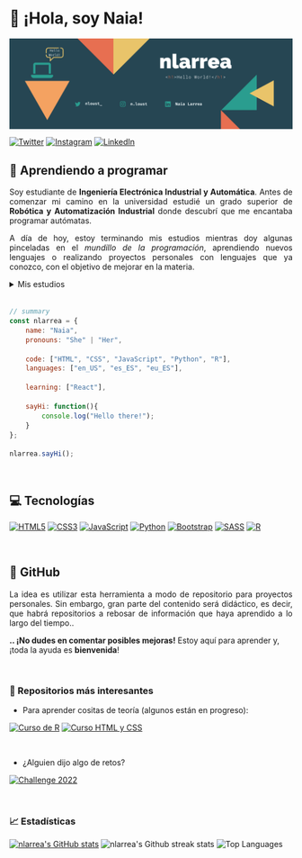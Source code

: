 # 👋 ¡Hola, soy Naia!

<img align="center" src="https://github.com/nlarrea/nlarrea/blob/main/nlarrea-github-banner.png"/>


[![Twitter](https://img.shields.io/badge/@nloust__-%231DA1F2.svg?logo=Twitter&logoColor=white)](https://twitter.com/nloust_)
[![Instagram](https://img.shields.io/badge/@n.loust-%23E4405F.svg?logo=Instagram&logoColor=white)](https://www.instagram.com/n.loust)
[![LinkedIn](https://img.shields.io/badge/Naia_Larrea-%230077B5.svg?logo=linkedin&logoColor=white)](https://www.linkedin.com/in/naia-larrea/)


<!-- <div align="center">
  <picture>
    <source media="(prefers-color-scheme: dark)" srcset="https://user-images.githubusercontent.com/110897750/189206123-8d8b0980-63a4-41cc-850c-3d603e24b9d4.png">
    <source media="(prefers-color-scheme: light)" srcset="https://user-images.githubusercontent.com/110897750/189229193-4512c056-e934-4338-b5f2-a5131841e22a.png">
    <img width="811" alt="Shows a light header in light color mode and a dark header in dark color mode" src="https://user-images.githubusercontent.com/110897750/189229193-4512c056-e934-4338-b5f2-a5131841e22a.png">
  </picture>
</div> -->


## 🌱 Aprendiendo a programar

<p align="justify">Soy estudiante de <strong>Ingeniería Electrónica Industrial y Automática</strong>.
Antes de comenzar mi camino en la universidad estudié un grado superior de <strong>Robótica y Automatización Industrial</strong> donde descubrí que me encantaba programar autómatas.</p>

<p align="justify">A día de hoy, estoy terminando mis estudios mientras doy algunas pinceladas en el <i>mundillo de la programación</i>, aprendiendo nuevos lenguajes o realizando proyectos personales con lenguajes que ya conozco, con el objetivo de mejorar en la materia.</p>

<!-- desplegable sobre mis estudios: -->
<details><summary>Mis estudios</summary>
  <ul> <!-- lista con mis estudios realizados -->
    <li type="disc">Coding Foundations, impartido por Bottega University</li>
    <li type="disc">Ingeniería Electrónica Industrial y Automática, en la Escuela de Ingenieros de Bilbao</li>
    <li type="disc">Certificados de HTML, CSS y JavaScript</li>
    <li type="disc">Especialización en Gestión de medios de producción en la industria altamente automatizada</li>
    <li type="disc">Grado superior de Robótica y Automatización Industrial</li>
    <li type="disc">Aprendiendo: React, Python para Backend, ...</li>
  </ul>
</details>

<br>

```javascript
// summary
const nlarrea = {
    name: "Naia",
    pronouns: "She" | "Her",
    
    code: ["HTML", "CSS", "JavaScript", "Python", "R"],
    languages: ["en_US", "es_ES", "eu_ES"],
    
    learning: ["React"],
    
    sayHi: function(){
        console.log("Hello there!");
    }
};

nlarrea.sayHi();
```

<br>


## 💻 Tecnologías

[![HTML5](https://img.shields.io/badge/html5-%23E34F26.svg?style=for-the-badge&logo=html5&logoColor=white)](https://htmlreference.io/)
[![CSS3](https://img.shields.io/badge/css3-%231572B6.svg?style=for-the-badge&logo=css3&logoColor=white)](https://cssreference.io/)
[![JavaScript](https://img.shields.io/badge/javascript-%23323330.svg?style=for-the-badge&logo=javascript&logoColor=%23F7DF1E)](https://www.javascript.com/)
[![Python](https://img.shields.io/badge/python-3670A0?style=for-the-badge&logo=python&logoColor=ffdd54)](https://www.python.org/)
[![Bootstrap](https://img.shields.io/badge/bootstrap-%23563D7C.svg?style=for-the-badge&logo=bootstrap&logoColor=white)](https://getbootstrap.com/)
[![SASS](https://img.shields.io/badge/SASS-hotpink.svg?style=for-the-badge&logo=SASS&logoColor=white)](https://sass-lang.com/)
[![R](https://img.shields.io/badge/r-%23276DC3.svg?style=for-the-badge&logo=r&logoColor=white)](https://posit.co/)


<br>


## 📌 GitHub
<p align="justify">La idea es utilizar esta herramienta a modo de repositorio para proyectos personales. Sin embargo, gran parte del contenido será didáctico, es decir, que habrá repositorios a rebosar de información que haya aprendido a lo largo del tiempo..</p>

<strong>.. ¡No dudes en comentar posibles mejoras!</strong> Estoy aquí para aprender y, ¡toda la ayuda es <strong>bienvenida</strong>!


<br>


### 📒 Repositorios más interesantes

* Para aprender cositas de teoría (algunos están en progreso):

[![Curso de R](https://github-readme-stats.vercel.app/api/pin/?username=nlarrea&repo=R-desde-cero&show_owner=true)](https://github.com/nlarrea/R-desde-cero)
[![Curso HTML y CSS](https://github-readme-stats.vercel.app/api/pin/?username=nlarrea&repo=Curso-HTML-CSS&show_owner=true)](https://github.com/nlarrea/Curso-HTML-CSS)

<br>

* ¿Alguien dijo algo de retos?

[![Challenge 2022](https://github-readme-stats.vercel.app/api/pin/?username=nlarrea&repo=coding-challenge-2022&show_owner=true)](https://github.com/nlarrea/coding-challenge-2022)


<br>


### 📈 Estadísticas

[![nlarrea's GitHub stats](https://github-readme-stats.vercel.app/api?username=nlarrea&theme=onedark)](https://github.com/nlarrea/github-readme-stats)
![nlarrea's Github streak stats](https://github-readme-streak-stats.herokuapp.com/?user=nlarrea&theme=onedark&hide_border=false)
![Top Languages](https://github-readme-stats.vercel.app/api/top-langs/?username=nlarrea&theme=onedark&hide_border=false&include_all_commits=true&count_private=false&layout=compact)
